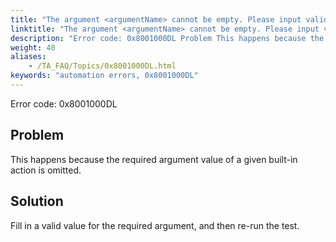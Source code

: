 ```yaml
--- 
title: "The argument <argumentName> cannot be empty. Please input valid data."
linktitle: "The argument <argumentName> cannot be empty. Please input valid data."
description: "Error code: 0x8001000DL Problem This happens because the required argument value of a given built-in action is omitted. Solution Fill in a valid value for the required argument, and then re-run the ..."
weight: 40
aliases: 
    - /TA_FAQ/Topics/0x8001000DL.html
keywords: "automation errors, 0x8001000DL"
---
```


Error code: 0x8001000DL

## Problem

This happens because the required argument value of a given built-in action is omitted.

## Solution

Fill in a valid value for the required argument, and then re-run the test.




